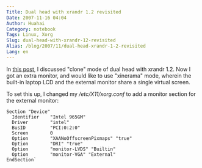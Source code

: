 ```yaml
---
Title: Dual head with xrandr 1.2 revisited
Date: 2007-11-16 04:04
Author: Huahai
Category: notebook
Tags: Linux, Xorg
Slug: dual-head-with-xrandr-12-revisited
Alias: /blog/2007/11/dual-head-xrandr-1-2-revisited
Lang: en
---
```


In [this post](/blog/2007/10/use-xrandr-1-2-swtich-external-display-thinkpad-laptop), I discussed "clone" mode of dual head with xrandr 1.2. Now I got an extra monitor, and would like to use "xinerama" mode, wherein the built-in laptop LCD and the external monitor share a single virtual screen. 

To set this up, I changed my */etc/X11/xorg.conf* to add a monitor section for the external monitor:

``` 
Section "Device"   
  Identifier    "Intel 965GM"   
  Driver        "intel"   
  BusID         "PCI:0:2:0"   
  Screen        0   
  Option        "XAANoOffscreenPixmaps" "true"   
  Option        "DRI" "true"   
  Option        "monitor-LVDS" "Builtin"   
  Option        "monitor-VGA" "External" 
EndSection`
```
